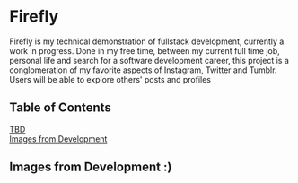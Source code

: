 # Firefly

Firefly is my technical demonstration of fullstack development, currently a work in progress.
Done in my free time, between my current full time job, personal life and search for a software development career, this
project is a conglomeration of my favorite aspects of Instagram, Twitter and Tumblr. Users will be able to explore others' posts and profiles

## Table of Contents

[TBD](https://github.com/poedude5229/jitter?tab=readme-ov-file#Firefly)\
[Images from Development](https://github.com/poedude5229/jitter/blob/main/README.md#images-from-development-)

## Images from Development :)
